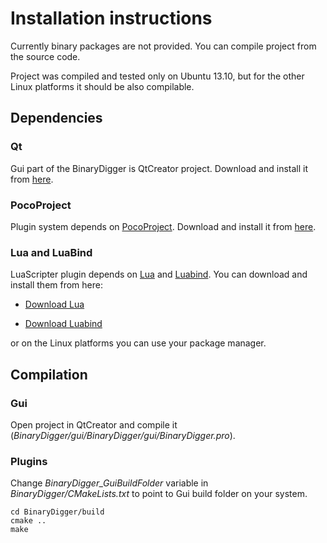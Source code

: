 # Installation instructions

Currently binary packages are not provided. You can compile project from the source code.

Project was compiled and tested only on Ubuntu 13.10, but for the other Linux platforms it should be also compilable.

## Dependencies

### Qt

Gui part of the BinaryDigger is QtCreator project. Download and install it from [here](http://qt-project.org/downloads).

### PocoProject

Plugin system depends on [PocoProject](http://pocoproject.org/). Download and install it from
[here](http://pocoproject.org/download/index.html).

### Lua and LuaBind

LuaScripter plugin depends on [Lua](http://www.lua.org/) and [Luabind](http://www.rasterbar.com/products/luabind.html).
You can download and install them from here:

* [Download Lua](http://www.lua.org/download.html)

* [Download Luabind](http://sourceforge.net/projects/luabind/files/luabind/)

or on the Linux platforms you can use your package manager.

## Compilation

### Gui

Open project in QtCreator and compile it (*BinaryDigger/gui/BinaryDigger/gui/BinaryDigger.pro*).

### Plugins

Change *BinaryDigger_GuiBuildFolder* variable in *BinaryDigger/CMakeLists.txt* to point to Gui build folder on your system.

```
cd BinaryDigger/build
cmake ..
make
```
